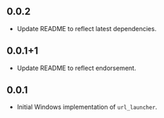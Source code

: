 ## 0.0.2

* Update README to reflect latest dependencies.

## 0.0.1+1

* Update README to reflect endorsement.

## 0.0.1

* Initial Windows implementation of `url_launcher`.
